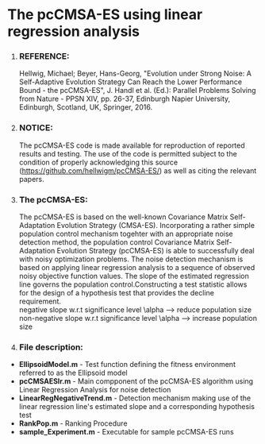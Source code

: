 # The pcCMSA-ES using linear regression analysis

1. ### REFERENCE:  
   
   Hellwig, Michael; Beyer, Hans-Georg, "Evolution under Strong Noise: A Self-Adaptive Evolution Strategy Can Reach the Lower Performance Bound - the pcCMSA-ES", J. Handl et al. (Ed.): Parallel Problems Solving from Nature - PPSN XIV, pp. 26-37, Edinburgh Napier University, Edinburgh, Scotland, UK, Springer, 2016.

2. ### NOTICE:  

   The pcCMSA-ES code is made available for reproduction of reported results and testing. The use of the code is permitted subject to the condition of properly acknowledging this source (https://github.com/hellwigm/pcCMSA-ES/) as well as citing the relevant papers.

3. ### The pcCMSA-ES:  

   The pcCMSA-ES is based on the well-known Covariance Matrix Self-Adaptation Evolution Strategy (CMSA-ES). Incorporating a rather simple population control mechanism togehter with an appropriate noise detection method, the population control Covariance Matrix Self-Adaptation Evolution Strategy (pcCMSA-ES) is able to successfully deal with noisy optimization problems. The noise detection mechanism is based on applying linear regression analysis to a sequence of observed noisy objective function values. The slope of the estimated regression line governs the population control.Constructing a test statistic allows for the design of a hypothesis test that provides the decline requirement.  
   negative slope w.r.t significance level \alpha      --> reduce population size  
   non-negative slope w.r.t significance level \alpha  --> increase population size
   
4. ### File description:  

  * __EllipsoidModel.m__      - Test function defining the fitness environment referred to as the Ellipsoid model 
  * __pcCMSAESlr.m__          - Main compponent of the pcCMSA-ES algorithm using Linear Regression Analysis for noise detection
  * __LinearRegNegativeTrend.m__ - Detection mechanism making use of the linear regression line's estimated slope and a corresponding hypothesis test
  * __RankPop.m__                 - Ranking Procedure
  * __sample_Experiment.m__      - Executable for sample pcCMSA-ES runs
